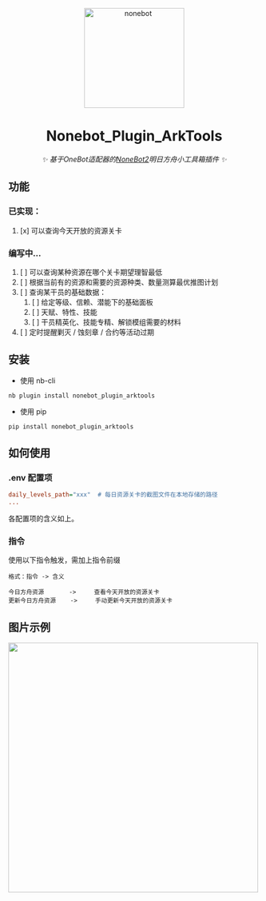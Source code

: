<p align="center">
  <a href="https://v2.nonebot.dev/"><img src="https://v2.nonebot.dev/logo.png" width="200" height="200" alt="nonebot"></a>
</p>

<div align="center">
  
# Nonebot_Plugin_ArkTools
  
_✨ 基于OneBot适配器的[NoneBot2](https://v2.nonebot.dev/)明日方舟小工具箱插件 ✨_
  
</div>

## 功能
### 已实现：
1. [x] 可以查询今天开放的资源关卡

### 编写中...
1. [ ] 可以查询某种资源在哪个关卡期望理智最低
2. [ ] 根据当前有的资源和需要的资源种类、数量测算最优推图计划
3. [ ] 查询某干员的基础数据：
   1. [ ] 给定等级、信赖、潜能下的基础面板
   2. [ ] 天赋、特性、技能
   3. [ ] 干员精英化、技能专精、解锁模组需要的材料
4. [ ] 定时提醒剿灭 / 蚀刻章 / 合约等活动过期

## 安装

- 使用 nb-cli

```
nb plugin install nonebot_plugin_arktools
```

- 使用 pip

```
pip install nonebot_plugin_arktools
```

## 如何使用

### .env 配置项

```ini
daily_levels_path="xxx"  # 每日资源关卡的截图文件在本地存储的路径
...
```

各配置项的含义如上。

### 指令

使用以下指令触发，需加上指令前缀

```
格式：指令 -> 含义

今日方舟资源       ->     查看今天开放的资源关卡
更新今日方舟资源    ->     手动更新今天开放的资源关卡

```

## 图片示例
<div align="left">
  <img src="https://user-images.githubusercontent.com/52584526/170721093-80c0598e-9cd8-4cf4-b666-9c0a8faacc1d.png" width="500" />
</div>
